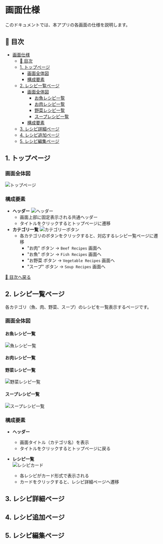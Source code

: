 # 画面仕様

このドキュメントでは、本アプリの各画面の仕様を説明します。

## 📌 目次
- [画面仕様](#画面仕様)
  - [📌 目次](#-目次)
  - [1. トップページ](#1-トップページ)
    - [画面全体図](#画面全体図)
    - [構成要素](#構成要素)
  - [2. レシピ一覧ページ](#2-レシピ一覧ページ)
    - [画面全体図](#画面全体図-1)
      - [お魚レシピ一覧](#お魚レシピ一覧)
      - [お肉レシピ一覧](#お肉レシピ一覧)
      - [野菜レシピ一覧](#野菜レシピ一覧)
      - [スープレシピ一覧](#スープレシピ一覧)
    - [構成要素](#構成要素-1)
  - [3. レシピ詳細ページ](#3-レシピ詳細ページ)
  - [4. レシピ追加ページ](#4-レシピ追加ページ)
  - [5. レシピ編集ページ](#5-レシピ編集ページ)

## 1. トップページ
### 画面全体図
![トップページ](images/top-page.png)

### 構成要素
- **ヘッダー**
  ![ヘッダー](images/header.png)
  - 画面上部に固定表示される共通ヘッダー
  - タイトルをクリックするとトップページに遷移
- **カテゴリ一覧**
![カテゴリーボタン](images/category_button.png)
  - 各カテゴリのボタンをクリックすると、対応するレシピ一覧ページに遷移
    -  "お肉" ボタン → `Beef Recipes` 画面へ
    -  "お魚" ボタン → `Fish Recipes` 画面へ
    -  "お野菜 ボタン → `Vegetable Recipes` 画面へ
    -  "スープ" ボタン → `Soup Recipes` 画面へ
  

[🔼 目次へ戻る](#📌-目次)

## 2. レシピ一覧ページ
各カテゴリ（魚、肉、野菜、スープ）のレシピを一覧表示するページです。  

### 画面全体図
#### お魚レシピ一覧  
![魚レシピ一覧](images/recipe-list-fish.png) 

#### お肉レシピ一覧

#### 野菜レシピ一覧  
![野菜レシピ一覧](images/recipe-list-vegetable.png)  

#### スープレシピ一覧  
![スープレシピ一覧](images/recipe-list-soup.png)

### 構成要素
- **ヘッダー**  
  - 画面タイトル（カテゴリ名）を表示  
  - タイトルをクリックするとトップページに戻る  

- **レシピ一覧**  
  ![レシピカード](images/recipe-card.png)  
  - 各レシピがカード形式で表示される  
  - カードをクリックすると、レシピ詳細ページへ遷移

## 3. レシピ詳細ページ

## 4. レシピ追加ページ

## 5. レシピ編集ページ